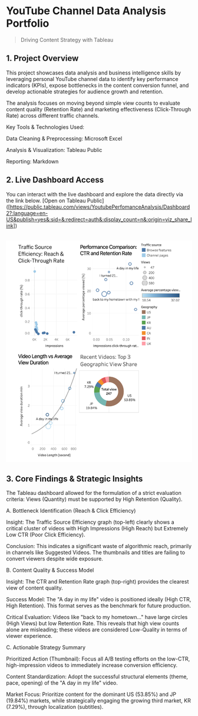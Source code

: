 # YouTube Channel Data Analysis Portfolio 
> Driving Content Strategy with Tableau
## 1. Project Overview

This project showcases data analysis and business intelligence skills by leveraging personal YouTube channel data to identify key performance indicators (KPIs), expose bottlenecks in the content conversion funnel, and develop actionable strategies for audience growth and retention.

The analysis focuses on moving beyond simple view counts to evaluate content quality (Retention Rate) and marketing effectiveness (Click-Through Rate) across different traffic channels.

Key Tools & Technologies Used:

Data Cleaning & Preprocessing: Microsoft Excel

Analysis & Visualization: Tableau Public

Reporting: Markdown


## 2. Live Dashboard Access


You can interact with the live dashboard and explore the data directly via the link below.
[Open on Tableau Public]
([https://public.tableau.com/views/YoutubePerfomanceAnalysis/Dashboard2?:language=en-US&publish=yes&:sid=&:redirect=auth&:display_count=n&:origin=viz_share_link])

<br> <!-- Add a line break for spacing -->
![Dashboard Preview](DASHBOARD_PREVIEW.png)  <!-- This tag displays the image -->


## 3. Core Findings & Strategic Insights


The Tableau dashboard allowed for the formulation of a strict evaluation criteria: Views (Quantity) must be supported by High Retention (Quality).

A. Bottleneck Identification (Reach & Click Efficiency)

Insight: The Traffic Source Efficiency graph (top-left) clearly shows a critical cluster of videos with High Impressions (High Reach) but Extremely Low CTR (Poor Click Efficiency).

Conclusion: This indicates a significant waste of algorithmic reach, primarily in channels like Suggested Videos. The thumbnails and titles are failing to convert viewers despite wide exposure.

B. Content Quality & Success Model

Insight: The CTR and Retention Rate graph (top-right) provides the clearest view of content quality.

Success Model: The "A day in my life" video is positioned ideally (High CTR, High Retention). This format serves as the benchmark for future production.

Critical Evaluation: Videos like "back to my hometown..." have large circles (High Views) but low Retention Rate. This reveals that high view counts alone are misleading; these videos are considered Low-Quality in terms of viewer experience.

C. Actionable Strategy Summary

Prioritized Action (Thumbnail): Focus all A/B testing efforts on the low-CTR, high-impression videos to immediately increase conversion efficiency.

Content Standardization: Adopt the successful structural elements (theme, pace, opening) of the "A day in my life" video.

Market Focus: Prioritize content for the dominant US (53.85%) and JP (19.84%) markets, while strategically engaging the growing third market, KR (7.29%), through localization (subtitles).
